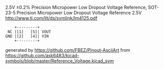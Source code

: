 2.5V ±0.2% Precision Micropower Low Dropout Voltage Reference, SOT-23-5
Precision Micropower Low Dropout Voltage Reference 2.5V
http://www.ti.com/lit/ds/symlink/lm4125.pdf


	    +---------+
	 NC |[1]   [5]| VOUT
	GND |[2]   [4]| VIN
	    +---------+


generated by https://github.com/FBEZ/Pinout-AsciiArt from https://github.com/ask6483/kicad-symbols/blob/master/Reference_Voltage.kicad_sym